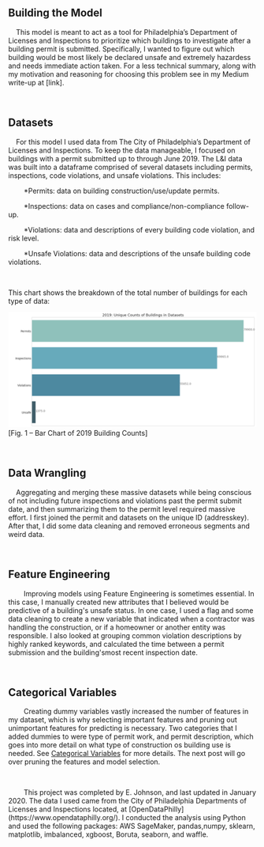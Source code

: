
## Building the Model
&nbsp;&nbsp;&nbsp;&nbsp;This model is meant to act as a tool for Philadelphia’s Department of Licenses and Inspections to 
prioritize which buildings to investigate after a building permit is submitted. Specifically, I wanted to figure out which 
building would be most likely be declared unsafe and extremely hazardess and needs immediate action taken.  For a less 
technical summary, along with my motivation and reasoning for choosing this problem see in my Medium write-up
at [link].
<p>
 &nbsp;
    </p>
    
## Datasets
&nbsp;&nbsp;&nbsp;&nbsp;For this model I used data from The City of Philadelphia’s Department of Licenses and Inspections. 
To keep the data manageable, I focused on buildings with a permit submitted up to through June 2019. The L&I data was
built into a dataframe comprised of several datasets including permits, inspections, code violations, and unsafe violations. 
This includes:

&nbsp;&nbsp;&nbsp;&nbsp;&nbsp;&nbsp;&nbsp;&nbsp;*Permits: data on building construction/use/update permits. <p>
&nbsp;&nbsp;&nbsp;&nbsp;&nbsp;&nbsp;&nbsp;&nbsp;*Inspections: data on cases and compliance/non-compliance follow-up. <p>
&nbsp;&nbsp;&nbsp;&nbsp;&nbsp;&nbsp;&nbsp;&nbsp;*Violations: data and descriptions of every building code violation, and risk level. <p>
&nbsp;&nbsp;&nbsp;&nbsp;&nbsp;&nbsp;&nbsp;&nbsp;*Unsafe Violations: data and descriptions of the unsafe building code violations. <p>
&nbsp;
&nbsp;
<p>
<p>
This chart shows the breakdown of the total number of buildings for each type of data:
  
![Building Counts](https://github.com/heavenstobetsy/PhillyConstruction/blob/master/Charts/unique_counts.png)
[Fig. 1 – Bar Chart of 2019 Building Counts]
<p>
 &nbsp;
    </p>
    
## Data Wrangling

&nbsp;&nbsp;&nbsp;&nbsp;Aggregating and merging these massive datasets while being conscious of not including future inspections and violations past the permit submit date, and then summarizing them to the permit level required massive effort. I first joined the permit and datasets on the unique ID (addresskey). After that, I did some data cleaning and removed erroneous segments and weird data.
<p>
 &nbsp;
    </p>

## Feature Engineering
&nbsp;&nbsp;&nbsp;&nbsp;&nbsp;&nbsp;&nbsp;&nbsp;Improving models using Feature Engineering is sometimes essential. In this case, I manually created new attributes that I believed would be predictive of a building's unsafe status.  In one case, I used a flag and some data cleaning to create a new variable that indicated when a contractor was handling the construction, or if a homeowner or another entity was responsible.  I also looked at grouping common violation descriptions by highly ranked keywords, and calculated the time between a permit submission and the building'smost recent inspection date.
<p>
 &nbsp;
    </p>
    
## Categorical Variables

&nbsp;&nbsp;&nbsp;&nbsp;&nbsp;&nbsp;&nbsp;&nbsp;Creating dummy variables vastly increased the number of features in my dataset, which is why selecting important
features and pruning out unimportant features for predicting is necessary.  Two categories that I added dummies to were type of permit work, and permit description, which goes into more detail on what type of construction os building use is needed.  See 
[Categorical Variables](https://gist.github.com/heavenstobetsy/38b48eda46dab9a134b730ebdec7d6c6) for more details.  The next post will go over pruning the features and model selection.

<p>
<p>
<p>
<p>
<p>
<p>
&nbsp;
&nbsp;
&nbsp;
&nbsp;
&nbsp;
  </p>
&nbsp;&nbsp;&nbsp;&nbsp;&nbsp;&nbsp;&nbsp;&nbsp;This project was completed by E. Johnson, and last updated in January 2020. The data I used came from the 
City of Philadelphia Departments of Licenses and Inspections located, at [OpenDataPhilly](https://www.opendataphilly.org/). I conducted the analysis using 
Python and used the following packages: AWS SageMaker, pandas,numpy, sklearn, matplotlib, imbalanced, xgboost, Boruta, seaborn, and waffle.

